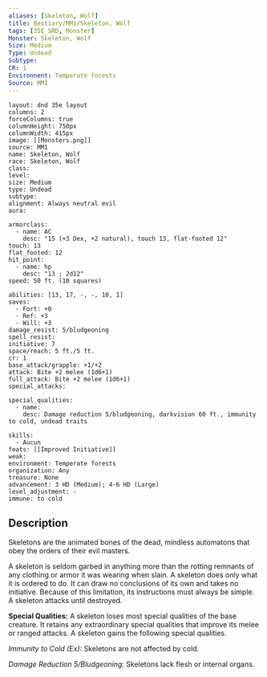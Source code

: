 ```yaml
---
aliases: [Skeleton, Wolf]
title: Bestiary/MM1/Skeleton, Wolf
tags: [35E_SRD, Monster]
Monster: Skeleton, Wolf
Size: Medium
Type: Undead
Subtype: 
CR: 1
Environnent: Temperate forests
Source: MM1
---
```


```statblock
layout: dnd 35e layout
columns: 2
forceColumns: true
columnHeight: 750px
columnWidth: 415px
image: [[Monsters.png]]
source: MM1
name: Skeleton, Wolf
race: Skeleton, Wolf
class: 
level: 
size: Medium
type: Undead
subtype: 
alignment: Always neutral evil
aura: 

armorclass:
  - name: AC
    desc: "15 (+3 Dex, +2 natural), touch 13, flat-footed 12"
touch: 13
flat_footed: 12
hit_point:
  - name: hp
    desc: "13 ; 2d12"
speed: 50 ft. (10 squares)

abilities: [13, 17, -, -, 10, 1]
saves:
  - Fort: +0
  - Ref: +3
  - Will: +3
damage_resist: 5/bludgeoning
spell_resist: 
initiative: 7
space/reach: 5 ft./5 ft.
cr: 1
base_attack/grapple: +1/+2
attack: Bite +2 melee (1d6+1)
full_attack: Bite +2 melee (1d6+1)
special_attacks: 

special_qualities:
  - name: 
    desc: Damage reduction 5/bludgeoning, darkvision 60 ft., immunity to cold, undead traits

skills:
  - Aucun
feats: [[Improved Initiative]]
weak: 
environment: Temperate forests
organization: Any
treasure: None
advancement: 3 HD (Medium); 4-6 HD (Large)
level_adjustment: -
immune: to cold
```

## Description

<p>Skeletons are the animated bones of the dead, mindless automatons that obey the orders of their evil masters.</p>
<p>A skeleton is seldom garbed in anything more than the rotting remnants of any clothing or armor it was wearing when slain. A skeleton does only what it is ordered to do. It can draw no conclusions of its own and takes no initiative. Because of this limitation, its instructions must always be simple. A skeleton attacks until destroyed.</p>
<p>
            <b>Special Qualities:</b> A skeleton loses most special qualities of the base creature. It retains any extraordinary special qualities that improve its melee or ranged attacks. A skeleton gains the following special qualities.</p>
<p>
            <i>Immunity to Cold (Ex):</i> Skeletons are not affected by cold.</p>
<p>
            <i>Damage Reduction 5/Bludgeoning:</i> Skeletons lack flesh or internal organs.</p>